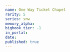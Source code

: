 ```yaml
---
name: One Way Ticket Chapel
rarity: 5
series: snw
memory_alpha:
bigbook_tier: -1
in_portal:
date:
published: true
---
```



